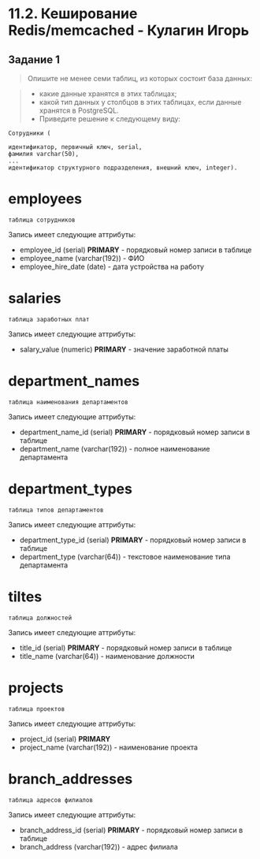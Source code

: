# 11.2. Кеширование Redis/memcached  - Кулагин Игорь
## Задание 1
>Опишите не менее семи таблиц, из которых состоит база данных:

> - какие данные хранятся в этих таблицах;
> - какой тип данных у столбцов в этих таблицах, если данные хранятся в PostgreSQL.
> - Приведите решение к следующему виду:

```
Сотрудники (

идентификатор, первичный ключ, serial,
фамилия varchar(50),
...
идентификатор структурного подразделения, внешний ключ, integer).
```

# employees
`таблица сотрудников`

Запись имеет следующие аттрибуты: 
- employee_id (serial) **PRIMARY** - порядковый номер записи в таблице
- employee_name (varchar(192)) - ФИО
- employee_hire_date (date) - дата устройства на работу

# salaries
`таблица заработных плат`

Запись имеет следующие аттрибуты: 
- salary_value (numeric) **PRIMARY** - значение заработной платы

# department_names
`таблица наименования департаментов`

Запись имеет следующие аттрибуты: 
- department_name_id (serial) **PRIMARY** - порядковый номер записи в таблице
- department_name (varchar(192)) - полное наименование департамента

# department_types
`таблица типов департаментов`

Запись имеет следующие аттрибуты:
- department_type_id (serial) **PRIMARY** - порядковый номер записи в таблице
- department_type (varchar(64)) - текстовое наименование типа департамента

# tiltes
`таблица должностей`

Запись имеет следующие аттрибуты:
- title_id (serial) **PRIMARY** - порядковый номер записи в таблице
- title_name (varchar(64)) - наименование должности


# projects
`таблица проектов`

Запись имеет следующие аттрибуты:
- project_id (serial) **PRIMARY**
- project_name (varchar(192)) - наименование проекта

# branch_addresses
`таблица адресов филиалов`

Запись имеет следующие аттрибуты:
- branch_address_id (serial) **PRIMARY** - порядковый номер записи в таблице
- branch_address (varchar(192)) - адрес филиала
